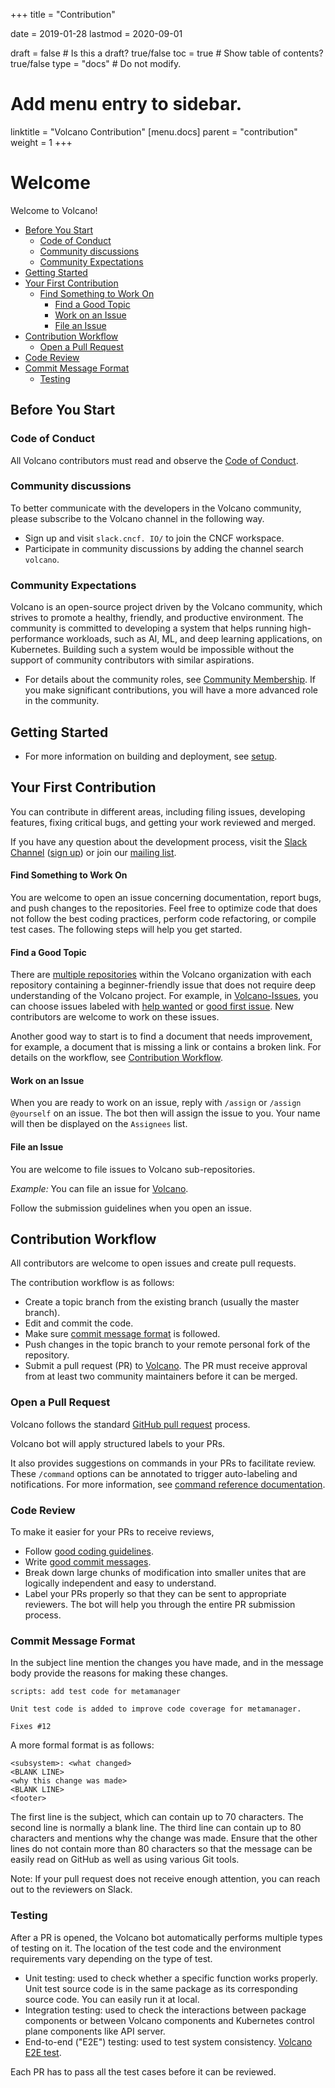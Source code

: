 +++
title = "Contribution"


date = 2019-01-28
lastmod = 2020-09-01

draft = false  # Is this a draft? true/false
toc = true  # Show table of contents? true/false
type = "docs"  # Do not modify.

# Add menu entry to sidebar.
linktitle = "Volcano Contribution"
[menu.docs]
  parent = "contribution"
  weight = 1
+++

# Welcome

Welcome to Volcano!

-   [Before You Start](#before-you-start)
    -   [Code of Conduct](#code-of-conduct)
    -   [Community discussions](#community-discussions)
    -   [Community Expectations](#community-expectations)
-   [Getting Started](#getting-started)
-   [Your First Contribution](#your-first-contribution)
    -   [Find Something to Work On](#find-something-to-work-on)
        -   [Find a Good Topic](#find-a-good-topic)
        -   [Work on an Issue](#work-on-an-issue)
        -   [File an Issue](#file-an-issue)
-   [Contribution Workflow](#contribution-workflow)
    -   [Open a Pull Request](#open-a-pull-request)
-   [Code Review](#code-review)
-   [Commit Message Format](#commit-message-format)
    -   [Testing](#testing)

## Before You Start

### Code of Conduct

All Volcano contributors must read and observe the [Code of Conduct](https://github.com/volcano-sh/website/blob/master/CODE_OF_CONDUCT.md).

### Community discussions

To better communicate with the developers in the Volcano community, please subscribe to the Volcano channel in the following way.

- Sign up and visit `slack.cncf. IO/` to join the CNCF workspace.
- Participate in community discussions by adding the channel search `volcano`.

### Community Expectations

Volcano is an open-source project driven by the Volcano community, which strives to promote a healthy, friendly, and productive environment.
The community is committed to developing a system that helps running high-performance workloads, such as AI, ML, and deep learning applications, on Kubernetes. Building such a system would be impossible without the support of community contributors with similar aspirations.

- For details about the community roles, see [Community Membership](https://github.com/volcano-sh/website/blob/master/content/en/docs/membership.md). If you make significant contributions, you will have a more advanced role in the community.


## Getting Started

- For more information on building and deployment, see [setup](https://github.com/volcano-sh/website/blob/master/content/en/docs/installation.md).


## Your First Contribution

You can contribute in different areas, including filing issues, developing features, fixing critical bugs, and getting your work reviewed and merged.

If you have any question about the development process, visit the [Slack Channel](https://volcano-sh.slack.com) ([sign up](https://join.slack.com/t/volcano-sh/shared_invite/enQtNTU5NTU3NDU0MTc4LTgzZTQ2MzViNTFmNDg1ZGUyMzcwNjgxZGQ1ZDdhOGE3Mzg1Y2NkZjk1MDJlZTZhZWU5MDg2MWJhMzI3Mjg3ZTk)) 
or join our [mailing list](https://groups.google.com/forum/#!forum/volcano-sh).

#### Find Something to Work On

You are welcome to open an issue concerning documentation, report bugs, and push changes to the repositories.
Feel free to optimize code that does not follow the best coding practices, perform code refactoring, or compile test cases.
The following steps will help you get started.

#### Find a Good Topic

There are [multiple repositories](https://github.com/volcano-sh/) within the Volcano organization with each repository containing a beginner-friendly issue that does not require deep understanding of the Volcano project.
For example, in [Volcano-Issues](https://github.com/volcano-sh/volcano), you can choose issues labeled with [help wanted](https://github.com/volcano-sh/volcano/issues?q=is%3Aopen+is%3Aissue+label%3A%22help+wanted%22) or [good first issue](https://github.com/volcano-sh/volcano/issues?q=is%3Aopen+is%3Aissue+label%3A%22good+first+issue%22).
New contributors are welcome to work on these issues.

Another good way to start is to find a document that needs improvement, for example, a document that is missing a link or contains a broken link. For details on the workflow, see [Contribution Workflow](#contributor-workflow).

#### Work on an Issue

When you are ready to work on an issue, reply with `/assign` or `/assign @yourself` on an issue.
The bot then will assign the issue to you. Your name will then be displayed on the `Assignees` list.

#### File an Issue

You are welcome to file issues to Volcano sub-repositories.

*Example:* You can file an issue for [Volcano](https://github.com/volcano-sh/volcano/issues).

Follow the submission guidelines when you open an issue.

## Contribution Workflow

All contributors are welcome to open issues and create pull requests.

The contribution workflow is as follows:

- Create a topic branch from the existing branch (usually the master branch).
- Edit and commit the code.
- Make sure [commit message format](#commit-message-format) is followed.
- Push changes in the topic branch to your remote personal fork of the repository.
- Submit a pull request (PR) to [Volcano](https://github.com/volcano-sh/volcano). The PR must receive approval from at least two community maintainers before it can be merged.

### Open a Pull Request

Volcano follows the standard [GitHub pull request](https://help.github.com/articles/about-pull-requests/) process.

Volcano bot will apply structured labels to your PRs.

It also provides suggestions on commands in your PRs to facilitate review.
These `/command` options can be annotated to trigger auto-labeling and notifications. For more information, see [command reference documentation](https://go.k8s.io/bot-commands).

### Code Review

To make it easier for your PRs to receive reviews,

* Follow [good coding guidelines](https://github.com/golang/go/wiki/CodeReviewComments).
* Write [good commit messages](https://chris.beams.io/posts/git-commit/).
* Break down large chunks of modification into smaller unites that are logically independent and easy to understand.
* Label your PRs properly so that they can be sent to appropriate reviewers. The bot will help you through the entire PR submission process.



### Commit Message Format

In the subject line mention the changes you have made, and in the message body provide the reasons for making these changes.

```shell
scripts: add test code for metamanager

Unit test code is added to improve code coverage for metamanager.

Fixes #12
```

A more formal format is as follows:

```shell
<subsystem>: <what changed>
<BLANK LINE>
<why this change was made>
<BLANK LINE>
<footer>
```

The first line is the subject, which can contain up to 70 characters. The second line is normally a blank line. The third line can contain up to 80 characters and mentions why the change was made. Ensure that the other lines do not contain more than 80 characters so that the message can be easily read on GitHub as well as using various Git tools.

Note: If your pull request does not receive enough attention, you can reach out to the reviewers on Slack.

### Testing

After a PR is opened, the Volcano bot automatically performs multiple types of testing on it. The location of the test code and the environment requirements vary depending on the type of test.

* Unit testing: used to check whether a specific function works properly. Unit test source code is in the same package as its corresponding source code. You can easily run it at local.
* Integration testing: used to check the interactions between package components or between Volcano components and Kubernetes control plane components like API server. 
* End-to-end ("E2E") testing: used to test system consistency. [Volcano E2E test](https://github.com/volcano-sh/volcano/tree/master/test/e2e).

Each PR has to pass all the test cases before it can be reviewed.
